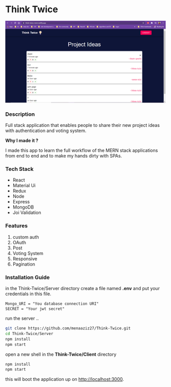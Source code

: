 # Think Twice

![Home Page](Screenshot%202021-10-25%20154726.png)

### Description

Full stack application that enables people to share their new project ideas with authentication and voting system.

**Why I made it ?**

I made this app to learn the full workflow of the MERN stack applications from end to end and to make my hands dirty with SPAs.

### Tech Stack

- React
- Material Ui
- Redux
- Node
- Express
- MongoDB
- Joi Validation

### Features

1. custom auth
2. OAuth
3. Post
4. Voting System
5. Responsive
6. Pagination

### Installation Guide

in the Think-Twice/Server directory create a file named **.env** and put your credentials in this file.

```
Mongo_URI = "You database connection URI"
SECRET = "Your jwt secret"
```

run the server ..

```bash
git clone https://github.com/menaaziz27/Think-Twice.git
cd Think-Twice/Server
npm install
npm start
```

open a new shell in the **Think-Twice/Client** directory

```bash
npm install
npm start
```

this will boot the application up on [http://localhost:3000](http://localhost).

